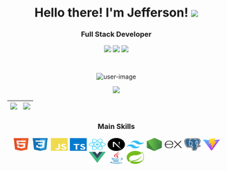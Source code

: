 <h1 align="center"> Hello there! I'm Jefferson! <img src="https://i.red d.it/26s9eejm8vz51.png" width="60px"></h1>
<h3 align="center"> Full Stack Developer</h3> 
<div align="center">

  <a href = "mailto:jj.oliveira2118@gmail.com"><img src="https://img.shields.io/badge/Gmail-D14836?style=for-the-badge&logo=gmail&logoColor=white" target="_blank" /></a>
  <a href="https://www.linkedin.com/in/rodrigo-novais-oliveira/" target="_blank"><img src="https://img.shields.io/badge/-LinkedIn-%230077B5?style=for-the-badge&logo=logmein&logoColor=white" target="_blank" /></a> 
  <a href="https://2j-app.vercel.app/" target="_blank"><img src="https://img.shields.io/badge/Portfolio-255E63?style=for-the-badge&logo=About.me&logoColor=white" target="_blank" /></a> 
  </div>
  &nbsp;
<p align="center"><img alt="user-image" src="https://user-images.githubusercontent.com/74038190/212748842-9fcbad5b-6173-4175-8a61-521f3dbb7514.gif" width="50%"></p>

<div align="center">

![](https://github-profile-summary-cards.vercel.app/api/cards/profile-details?username=2joliveira&theme=github_dark)


| ![](https://github-readme-stats.vercel.app/api/top-langs/?username=2joliveira&layout=compact&langs_count=7&theme=github_dark) | ![](https://github-readme-streak-stats.herokuapp.com/?user=2joliveira&theme=github_dark&hide_format=j%20M%5B%20Y%5D&fire=DD0000&ring=52DD81&dates=52DD81&stroke=ABCFDD) |
| :-: | :-: |

</div>
  
<div style="display: inline_block" align="center">
  <h3 align="center">Main Skills</h3>  
  <img align="center" alt="html icon" height="30" width="40" src="https://raw.githubusercontent.com/devicons/devicon/master/icons/html5/html5-original.svg" />
  <img align="center" alt="css icon" height="30" width="40" src="https://raw.githubusercontent.com/devicons/devicon/master/icons/css3/css3-original.svg" /> 
  <img align="center" alt="js icon" height="30" width="40" src="https://raw.githubusercontent.com/devicons/devicon/master/icons/javascript/javascript-plain.svg" />
  <img align="center" alt="typescript icon" height="30" width="40" src="https://raw.githubusercontent.com/devicons/devicon/master/icons/typescript/typescript-plain.svg" />
  <img align="center" alt="react icon" height="30" width="40" src="https://raw.githubusercontent.com/devicons/devicon/master/icons/react/react-original.svg" />  
  <img align="center" alt="next icon" height="30" width="40" src="https://raw.githubusercontent.com/devicons/devicon/master/icons/nextjs/nextjs-original.svg" /> 
  <img align="center" alt="tailwindcss icon" height="30" width="40" src="https://raw.githubusercontent.com/devicons/devicon/master/icons/tailwindcss/tailwindcss-original.svg" />
   <img align="center" alt="nodeJS icon" height="30" width="40" src="https://raw.githubusercontent.com/devicons/devicon/master/icons/nodejs/nodejs-original.svg" />
  <img align="center" alt="express icon" height="30" width="40" 
    src="https://raw.githubusercontent.com/devicons/devicon/master/icons/express/express-original.svg" />
  <img align="center" alt="postgre icon" height="30" width="40" src="https://raw.githubusercontent.com/devicons/devicon/master/icons/postgresql/postgresql-original.svg" />
  <img align="center" alt="vite icon" height="30" width="40" src="https://raw.githubusercontent.com/devicons/devicon/master/icons/vitejs/vitejs-original.svg" />
  <img align="center" alt="vue icon" height="30" width="40" src="https://raw.githubusercontent.com/devicons/devicon/master/icons/vuejs/vuejs-original.svg" />
  <img align="center" alt="java icon" height="30" width="40" src="https://raw.githubusercontent.com/devicons/devicon/master/icons/java/java-original.svg" />
  <img align="center" alt="spring boot icon" height="30" width="40" src="https://raw.githubusercontent.com/devicons/devicon/master/icons/spring/spring-original.svg" />
</div>
